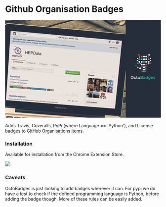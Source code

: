 # Github Organisation Badges

![image](Assets/octobadges-screenshot.png)

Adds Travis, Coveralls, PyPi (where Language == 'Python'), and License badges to GitHub Organisations items.

### Installation

Available for installation from the Chrome Extension Store.

[<img src="https://developer.chrome.com/webstore/images/ChromeWebStore_Badge_v2_496x150.png">](https://chrome.google.com/webstore/detail/octobadges/ogbgcajcmpbpddaflaadbkdihncbhgdb)


### Caveats

OctoBadges is just looking to add badges wherever it can. For pypi we do have a test to check if the
defined programming language is Python, before adding the badge though. More of these rules can be easily added.
